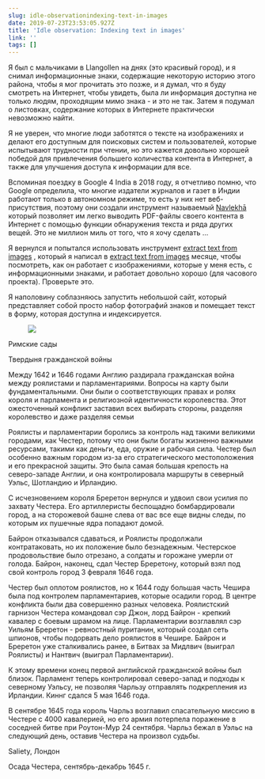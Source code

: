 ```yaml
---
slug: idle-observationindexing-text-in-images
date: 2019-07-23T23:53:05.927Z
title: 'Idle observation: Indexing text in images'
link: ''
tags: []
---
```


Я был с мальчиками в Llangollen на днях (это красивый город), и я снимал информационные знаки, содержащие некоторую историю этого района, чтобы я мог прочитать это позже, и я думал, что я буду смотреть на Интернет, чтобы увидеть, была ли информация доступна не только людям, проходящим мимо знака - и это не так. Затем я подумал о листовках, содержание которых в Интернете практически невозможно найти.

Я не уверен, что многие люди заботятся о тексте на изображениях и делают его доступным для поисковых систем и пользователей, которые испытывают трудности при чтении, но это кажется довольно хорошей победой для привлечения большего количества контента в Интернет, а также для улучшения доступа к информации для все.

Вспоминая поездку в Google 4 India в 2018 году, я отчетливо помню, что Google определила, что многие издатели журналов и газет в Индии работают только в автономном режиме, то есть у них нет веб-присутствия, поэтому они создали инструмент называемый [Navlekh&#x0101;](https://navlekha.withgoogle.com/intl/en/#!/overview) который позволяет им легко выводить PDF-файлы своего контента в Интернет с помощью функции обнаружения текста и ряда других вещей. Это не миллион миль от того, что я хочу сделать ...

Я вернулся и попытался использовать инструмент [extract text from images](/extracting-text-from-an-imageexperiments-with-shape-detection/) , который я написал в [extract text from images](/extracting-text-from-an-imageexperiments-with-shape-detection/) месяце, чтобы посмотреть, как он работает с изображениями, которые у меня есть, с информационными знаками, и работает довольно хорошо (для часового проекта). Проверьте это.

Я наполовину соблазняюсь запустить небольшой сайт, который представляет собой просто набор фотографий знаков и помещает текст в форму, которая доступна и индексируется.

<figure><img src="/images/2019-07-23-idle-observationindexing-text-in-images-0.jpeg"></figure>

Римские сады

Твердыня гражданской войны

Между 1642 и 1646 годами Англию раздирала гражданская война между роялистами и парламентариями. Вопросы на карту были фундаментальными. Они были о соответствующих правах и ролях короля и парламента и религиозной идентичности королевства. Этот ожесточенный конфликт заставил всех выбирать стороны, разделяя королевство и даже разделяя семьи

Роялисты и парламентарии боролись за контроль над такими великими городами, как Честер, потому что они были богаты жизненно важными ресурсами, такими как деньги, еда, оружие и рабочая сила. Честер был особенно важным городом из-за его стратегического местоположения и его прекрасной защиты. Это была самая большая крепость на северо-западе Англии, и она контролировала маршруты в северный Уэльс, Шотландию и Ирландию.

С исчезновением короля Бреретон вернулся и удвоил свои усилия по захвату Честера. Его артиллеристы беспощадно бомбардировали город, а на сторожевой башне слева от вас все еще видны следы, по которым их пушечные ядра попадают домой.

Байрон отказывался сдаваться, и Роялисты продолжали контратаковать, но их положение было безнадежным. Честерское продовольствие было отрезано, а солдаты и горожане умерли от голода. Байрон, наконец, сдал Честер Бреретону, который взял под свой контроль город 3 февраля 1646 года.

Честер был оплотом роялистов, но к 1644 году большая часть Чешира была под контролем парламентариев, которые осадили город. В центре конфликта были два совершенно разных человека. Роялистский гарнизон Честера командовал сэр Джон, лорд Байрон - крепкий кавалер с боевым шрамом на лице. Парламентарии возглавлял сэр Уильям Бреретон - ревностный пуританин, который создал сеть шпионов, чтобы подорвать дело роялистов в Чешире. Байрон и Бреретон уже сталкивались ранее, в Битвах за Мидлвич (выиграл Роялисты) и Нантвич (выиграл Парламентарии).

К этому времени конец первой английской гражданской войны был близок. Парламент теперь контролировал северо-запад и подходы к северному Уэльсу, не позволяя Чарльзу отправлять подкрепления из Ирландии. Киннг сдался 5 мая 1646 года.

В сентябре 1645 года король Чарльз возглавил спасательную миссию в Честере с 4000 кавалерией, но его армия потерпела поражение в соседней битве при Роутон-Мур 24 сентября. Чарльз бежал в Уэльс на следующий день, оставив Честера на произвол судьбы.

Saliety, Лондон

Осада Честера, сентябрь-декабрь 1645 г.

